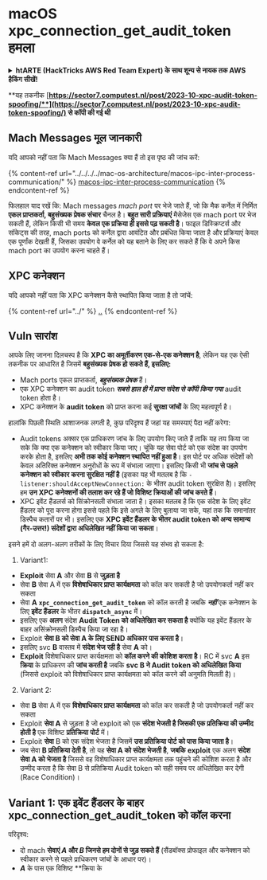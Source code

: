 # macOS xpc\_connection\_get\_audit\_token हमला

<details>

<summary><strong>htARTE (HackTricks AWS Red Team Expert) के साथ शून्य से नायक तक AWS हैकिंग सीखें</strong></a><strong>!</strong></summary>

HackTricks का समर्थन करने के अन्य तरीके:

* यदि आप अपनी **कंपनी का विज्ञापन HackTricks में देखना चाहते हैं** या **HackTricks को PDF में डाउनलोड करना चाहते हैं** तो [**सब्सक्रिप्शन प्लान्स**](https://github.com/sponsors/carlospolop) देखें!
* [**आधिकारिक PEASS & HackTricks स्वैग**](https://peass.creator-spring.com) प्राप्त करें
* [**The PEASS Family**](https://opensea.io/collection/the-peass-family) की खोज करें, हमारे विशेष [**NFTs**](https://opensea.io/collection/the-peass-family) का संग्रह
* 💬 [**Discord group**](https://discord.gg/hRep4RUj7f) में **शामिल हों** या [**telegram group**](https://t.me/peass) में शामिल हों या **Twitter** 🐦 पर मुझे **फॉलो** करें [**@carlospolopm**](https://twitter.com/carlospolopm)**.**
* [**HackTricks**](https://github.com/carlospolop/hacktricks) और [**HackTricks Cloud**](https://github.com/carlospolop/hacktricks-cloud) github repos में PRs सबमिट करके अपनी हैकिंग ट्रिक्स साझा करें।

</details>

**यह तकनीक [**https://sector7.computest.nl/post/2023-10-xpc-audit-token-spoofing/**](https://sector7.computest.nl/post/2023-10-xpc-audit-token-spoofing/) से कॉपी की गई थी**

## Mach Messages मूल जानकारी

यदि आपको नहीं पता कि Mach Messages क्या हैं तो इस पृष्ठ की जांच करें:

{% content-ref url="../../../../mac-os-architecture/macos-ipc-inter-process-communication/" %}
[macos-ipc-inter-process-communication](../../../../mac-os-architecture/macos-ipc-inter-process-communication/)
{% endcontent-ref %}

फिलहाल याद रखें कि:
Mach messages _mach port_ पर भेजे जाते हैं, जो कि मैक कर्नेल में निर्मित **एकल प्राप्तकर्ता, बहुसंख्यक प्रेषक संचार** चैनल है। **बहुत सारी प्रक्रियाएं** मैसेजेस एक mach port पर भेज सकती हैं, लेकिन किसी भी समय **केवल एक प्रक्रिया ही इससे पढ़ सकती है**। फाइल डिस्क्रिप्टर्स और सॉकेट्स की तरह, mach ports को कर्नेल द्वारा आवंटित और प्रबंधित किया जाता है और प्रक्रियाएं केवल एक पूर्णांक देखती हैं, जिसका उपयोग वे कर्नेल को यह बताने के लिए कर सकते हैं कि वे अपने किस mach port का उपयोग करना चाहते हैं।

## XPC कनेक्शन

यदि आपको नहीं पता कि XPC कनेक्शन कैसे स्थापित किया जाता है तो जांचें:

{% content-ref url="../" %}
[..](../)
{% endcontent-ref %}

## Vuln सारांश

आपके लिए जानना दिलचस्प है कि **XPC का अमूर्तीकरण एक-से-एक कनेक्शन है**, लेकिन यह एक ऐसी तकनीक पर आधारित है जिसमें **बहुसंख्यक प्रेषक हो सकते हैं, इसलिए:**

* Mach ports एकल प्राप्तकर्ता, _**बहुसंख्यक प्रेषक**_ हैं।
* एक XPC कनेक्शन का audit token _**सबसे हाल ही में प्राप्त संदेश से कॉपी किया गया**_ audit token होता है।
* XPC कनेक्शन के **audit token** को प्राप्त करना कई **सुरक्षा जांचों** के लिए महत्वपूर्ण है।

हालांकि पिछली स्थिति आशाजनक लगती है, कुछ परिदृश्य हैं जहां यह समस्याएं पैदा नहीं करेगा:

* Audit tokens अक्सर एक प्राधिकरण जांच के लिए उपयोग किए जाते हैं ताकि यह तय किया जा सके कि क्या एक कनेक्शन को स्वीकार किया जाए। चूंकि यह सेवा पोर्ट को एक संदेश का उपयोग करके होता है, इसलिए **अभी तक कोई कनेक्शन स्थापित नहीं हुआ है**। इस पोर्ट पर अधिक संदेशों को केवल अतिरिक्त कनेक्शन अनुरोधों के रूप में संभाला जाएगा। इसलिए किसी भी **जांच से पहले कनेक्शन को स्वीकार करना सुरक्षित नहीं है** (इसका यह भी मतलब है कि `-listener:shouldAcceptNewConnection:` के भीतर audit token सुरक्षित है)। इसलिए हम **उन XPC कनेक्शनों की तलाश कर रहे हैं जो विशिष्ट क्रियाओं की जांच करते हैं**।
* XPC इवेंट हैंडलर्स को सिंक्रोनसली संभाला जाता है। इसका मतलब है कि एक संदेश के लिए इवेंट हैंडलर को पूरा करना होगा इससे पहले कि इसे अगले के लिए बुलाया जा सके, यहां तक कि समानांतर डिस्पैच कतारों पर भी। इसलिए एक **XPC इवेंट हैंडलर के भीतर audit token को अन्य सामान्य (गैर-उत्तर!) संदेशों द्वारा अधिलेखित नहीं किया जा सकता**।

इसने हमें दो अलग-अलग तरीकों के लिए विचार दिया जिससे यह संभव हो सकता है:

1. Variant1:
* **Exploit** सेवा **A** और सेवा **B** से **जुड़ता है**
* सेवा **B** सेवा A में एक **विशेषाधिकार प्राप्त कार्यक्षमता** को कॉल कर सकती है जो उपयोगकर्ता नहीं कर सकता
* सेवा **A** **`xpc_connection_get_audit_token`** को कॉल करती है जबकि _**नहीं**_ एक कनेक्शन के लिए **इवेंट हैंडलर** के भीतर **`dispatch_async`** में।
* इसलिए एक **अलग** संदेश **Audit Token को अधिलेखित कर सकता है** क्योंकि यह इवेंट हैंडलर के बाहर असिंक्रोनसली डिस्पैच किया जा रहा है।
* Exploit **सेवा B को सेवा A के लिए SEND अधिकार पास करता है**।
* इसलिए svc **B** वास्तव में **संदेश भेज रही है** सेवा **A** को।
* **Exploit** विशेषाधिकार प्राप्त कार्यक्षमता को **कॉल करने की कोशिश करता है**। RC में svc **A** इस **क्रिया** के प्राधिकरण की **जांच करती है** जबकि **svc B ने Audit token को अधिलेखित किया** (जिससे exploit को विशेषाधिकार प्राप्त कार्यक्षमता को कॉल करने की अनुमति मिलती है)।
2. Variant 2:
* सेवा **B** सेवा A में एक **विशेषाधिकार प्राप्त कार्यक्षमता** को कॉल कर सकती है जो उपयोगकर्ता नहीं कर सकता
* Exploit **सेवा A** से जुड़ता है जो exploit को एक **संदेश भेजती है जिसकी एक प्रतिक्रिया की उम्मीद होती है** एक विशिष्ट **प्रतिक्रिया** **पोर्ट** में।
* Exploit **सेवा** B को एक संदेश भेजता है जिसमें **उस प्रतिक्रिया पोर्ट को पास किया जाता है**।
* जब सेवा **B प्रतिक्रिया देती है**, तो यह **सेवा A को संदेश भेजती है**, **जबकि** **exploit** एक अलग **संदेश सेवा A को भेजता है** जिससे वह विशेषाधिकार प्राप्त कार्यक्षमता तक पहुंचने की कोशिश करता है और उम्मीद करता है कि सेवा B से प्रतिक्रिया Audit token को सही समय पर अधिलेखित कर देगी (Race Condition)।

## Variant 1: एक इवेंट हैंडलर के बाहर xpc\_connection\_get\_audit\_token को कॉल करना <a href="#variant-1-calling-xpc_connection_get_audit_token-outside-of-an-event-handler" id="variant-1-calling-xpc_connection_get_audit_token-outside-of-an-event-handler"></a>

परिदृश्य:

* दो mach **सेवाएं **_**A**_** और **_**B**_** जिनसे हम दोनों से जुड़ सकते हैं** (सैंडबॉक्स प्रोफाइल और कनेक्शन को स्वीकार करने से पहले प्राधिकरण जांचों के आधार पर)।
* _**A**_ के पास एक विशिष्ट **क्रिया के
